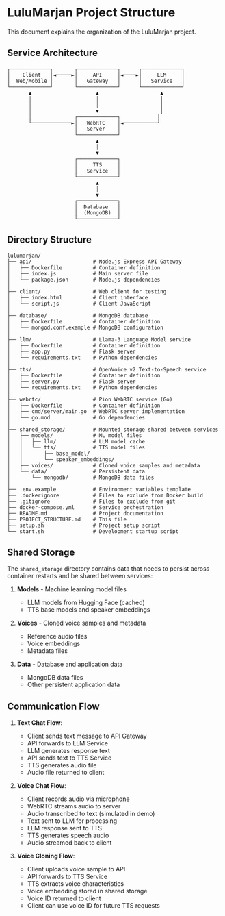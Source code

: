 # LuluMarjan Project Structure

This document explains the organization of the LuluMarjan project.

## Service Architecture

```
┌─────────────┐       ┌─────────────┐      ┌─────────────┐
│    Client   │◄─────►│     API     │◄────►│     LLM     │
│  Web/Mobile │       │   Gateway   │      │   Service   │
└─────────────┘       └─────────────┘      └─────────────┘
       ▲                     ▲                    ▲
       │                     │                    │
       │                     │                    │
       │                     ▼                    │
       │              ┌─────────────┐            │
       └─────────────►│   WebRTC    │◄───────────┘
                      │   Server    │
                      └─────────────┘
                             ▲
                             │
                             ▼
                      ┌─────────────┐
                      │     TTS     │
                      │   Service   │
                      └─────────────┘
                             ▲
                             │
                             ▼
                      ┌─────────────┐
                      │  Database   │
                      │  (MongoDB)  │
                      └─────────────┘
```

## Directory Structure

```
lulumarjan/
├── api/                    # Node.js Express API Gateway
│   ├── Dockerfile          # Container definition
│   ├── index.js            # Main server file
│   └── package.json        # Node.js dependencies
│
├── client/                 # Web client for testing
│   ├── index.html          # Client interface
│   └── script.js           # Client JavaScript
│
├── database/               # MongoDB database
│   ├── Dockerfile          # Container definition
│   └── mongod.conf.example # MongoDB configuration
│
├── llm/                    # Llama-3 Language Model service
│   ├── Dockerfile          # Container definition
│   ├── app.py              # Flask server
│   └── requirements.txt    # Python dependencies
│
├── tts/                    # OpenVoice v2 Text-to-Speech service
│   ├── Dockerfile          # Container definition
│   ├── server.py           # Flask server
│   └── requirements.txt    # Python dependencies
│
├── webrtc/                 # Pion WebRTC service (Go)
│   ├── Dockerfile          # Container definition
│   ├── cmd/server/main.go  # WebRTC server implementation
│   └── go.mod              # Go dependencies
│
├── shared_storage/         # Mounted storage shared between services
│   ├── models/             # ML model files
│   │   ├── llm/            # LLM model cache
│   │   └── tts/            # TTS model files
│   │       ├── base_model/
│   │       └── speaker_embeddings/
│   ├── voices/             # Cloned voice samples and metadata
│   └── data/               # Persistent data
│       └── mongodb/        # MongoDB data files
│
├── .env.example            # Environment variables template
├── .dockerignore           # Files to exclude from Docker build
├── .gitignore              # Files to exclude from git
├── docker-compose.yml      # Service orchestration
├── README.md               # Project documentation
├── PROJECT_STRUCTURE.md    # This file
├── setup.sh                # Project setup script
└── start.sh                # Development startup script
```

## Shared Storage

The `shared_storage` directory contains data that needs to persist across container restarts and be shared between services:

1. **Models** - Machine learning model files
   - LLM models from Hugging Face (cached)
   - TTS base models and speaker embeddings

2. **Voices** - Cloned voice samples and metadata
   - Reference audio files
   - Voice embeddings
   - Metadata files

3. **Data** - Database and application data
   - MongoDB data files
   - Other persistent application data

## Communication Flow

1. **Text Chat Flow**:
   - Client sends text message to API Gateway
   - API forwards to LLM Service
   - LLM generates response text
   - API sends text to TTS Service
   - TTS generates audio file
   - Audio file returned to client

2. **Voice Chat Flow**:
   - Client records audio via microphone
   - WebRTC streams audio to server
   - Audio transcribed to text (simulated in demo)
   - Text sent to LLM for processing
   - LLM response sent to TTS
   - TTS generates speech audio
   - Audio streamed back to client

3. **Voice Cloning Flow**:
   - Client uploads voice sample to API
   - API forwards to TTS Service
   - TTS extracts voice characteristics
   - Voice embedding stored in shared storage
   - Voice ID returned to client
   - Client can use voice ID for future TTS requests